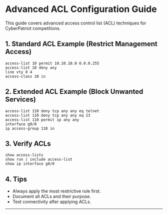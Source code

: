 # Advanced ACL Configuration Guide

This guide covers advanced access control list (ACL) techniques for CyberPatriot competitions.

## 1. Standard ACL Example (Restrict Management Access)

```plaintext
access-list 10 permit 10.10.10.0 0.0.0.255
access-list 10 deny any
line vty 0 4
access-class 10 in
```

## 2. Extended ACL Example (Block Unwanted Services)

```plaintext
access-list 110 deny tcp any any eq telnet
access-list 110 deny tcp any any eq 23
access-list 110 permit ip any any
interface g0/0
ip access-group 110 in
```

## 3. Verify ACLs

```plaintext
show access-lists
show run | include access-list
show ip interface g0/0
```

## 4. Tips

- Always apply the most restrictive rule first.
- Document all ACLs and their purpose.
- Test connectivity after applying ACLs.

---
